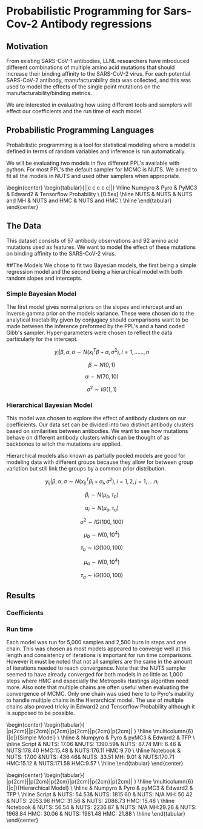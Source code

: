 # Probabilistic Programming for Sars-Cov-2 Antibody regressions 


## Motivation

From existing SARS-CoV-1 antibodies, LLNL researchers have introduced different combinations of multiple amino acid mutations that should increase their binding affinity to the SARS-CoV-2 virus. For each potential SARS-CoV-2 antibody, manufacturability data was collected, and this was used to model the effects of the single point mutations on the manufacturability/binding metrics.

We are interested in evaluating how using different tools and samplers will effect our coefficients and the run time of each model. 

## Probabilistic Programming Languages

Probabilistic programming is a tool for statistical modeling where a model is defined in terms of random variables and inference is run automatically. 

We will be evaluating two models in five different PPL's available with python. For most PPL's the default sampler for MCMC is NUTS. We aimed to fit all the models in NUTS and used other samplers when appropriate. 

\begin{center}
\begin{tabular}{||c c c c c||} 
 \hline
 Numpyro & Pyro & PyMC3 & Edward2 & Tensorflow Probability \\ [0.5ex] 
 \hline 
 NUTS & NUTS & NUTS and MH & NUTS and HMC & NUTS and HMC \\ 
 \hline
\end{tabular}
\end{center}

## The Data
This dataset consists of 97 antibody observations and 92 amino acid mutations used as features. We want to model the effect of these mutations on binding affinity to the SARS-CoV-2 virus. 

##The Models
We chose to fit two Bayesian models, the first being a simple regression model and the second being a hierarchical model with both random slopes and intercepts.  


### Simple Bayesian Model
The first model gives normal priors on the slopes and intercept and an Inverse gamma prior on the models variance. These were chosen do to the analytical tractability given by conjugacy should comparisons want to be made between the inference preformed by the PPL's and a hand coded Gibb's sampler. Hyper-parameters were chosen to reflect the data particularly for the intercept. 

$$y_{i}|\beta,\alpha,\sigma \sim N({x_{i}}^{T} \beta + \alpha, \sigma^2), i = 1,......,n$$

$$\beta \sim N(0,1)$$

$$\alpha \sim N(70,10)$$

$$\sigma^2 \sim IG(1,1)$$

### Hierarchical Bayesian Model

This model was chosen to explore the effect of antibody clusters on our coefficients. Our data set can be divided into two distinct antibody clusters based on similarities between antibodies. We want to see how mutations behave on different antibody clusters which can be thought of as backbones to witch the mutations are applied.  

Hierarchical models also known as partially pooled models are good for modeling data with different groups because they allow for between group variation but still link the groups by a common prior distribution. 


$$y_{ij}|\beta,\alpha,\sigma \sim N({x_{ij}}^{T} \beta_{i} + \alpha_{i}, \sigma^2), i = 1,2, j = 1,....n_{i}$$

$$\beta_{i} \sim N(\mu_{b},\tau_{b})$$

$$\alpha_{i} \sim N(\mu_{a},\tau_{a})$$

$$\sigma^2 \sim IG(100,100)$$

$$\mu_{b} \sim N(0,10^4)$$

$$\tau_{b} \sim IG(100,100)$$

$$\mu_{a} \sim N(0,10^4)$$

$$\tau_{a} \sim IG(100,100)$$

## Results

### Coefficients

### Run time

Each model was run for 5,000 samples and 2,500 burn in steps and one chain. This was chosen as most models appeared to converge well at this length and consistency of iterations is important for run time comparisons. However it must be noted that not all samplers are the same in the amount of iterations needed to reach convergence. Note that the NUTS sampler seemed to have already converged for both models in as little as 1,000 steps where HMC and especially the Metropolis Hastings algorithm need more. Also note that multiple chains are often useful when evaluating the convergence of MCMC. Only one chain was used here to to Pyro's inability to handle multiple chains in the Hierarchical model. The use of multiple chains also proved tricky in Edward2 and Tensorflow Probability although it is supposed to be possible. 

\begin{center}
\begin{tabular}{ |p{2cm}||p{2cm}|p{2cm}|p{2cm}|p{2cm}|p{2cm}| }
 \hline
 \multicolumn{6}{|c|}{Simple Model} \\
 \hline
  & Numpyro & Pyro & pyMC3 & Edward2 & TFP \\
 \hline
 Script   & NUTS: 17.06 &NUTS: 1390.59& NUTS: 87.74 MH: 6.46 & NUTS:178.40 HMC:15.48  &  NUTS:176.11 HMC:9.70 \\
 \hline
 Notebook & NUTS: 17.00 &NUTS: 436.46& NUTS: 33.51 MH: 9.01 & NUTS:170.71 HMC:15.12  &  NUTS:171.58 HMC:9.57 \\
 \hline
\end{tabular}
\end{center}


\begin{center}
    \begin{tabular}{ |p{2cm}||p{2cm}|p{2cm}|p{2cm}|p{2cm}|p{2cm}| }
    \hline
    \multicolumn{6}{|c|}{Hierarchical Model} \\
    \hline
    & Numpyro & Pyro & pyMC3 & Edward2 & TFP \\
    \hline
    Script   & NUTS: 54.53& NUTS: 1815.60 & NUTS: N/A MH: 50.42 & NUTS: 2053.96 HMC: 31.56  &  NUTS: 2086.73 HMC: 15.48 \\
    \hline
    Notebook & NUTS: 56.54 & NUTS: 2236.87 & NUTS: N/A MH:29.26 & NUTS: 1968.84 HMC: 30.06  &  NUTS: 1981.48 HMC: 21.88 \\
    \hline
    \end{tabular}
\end{center}
